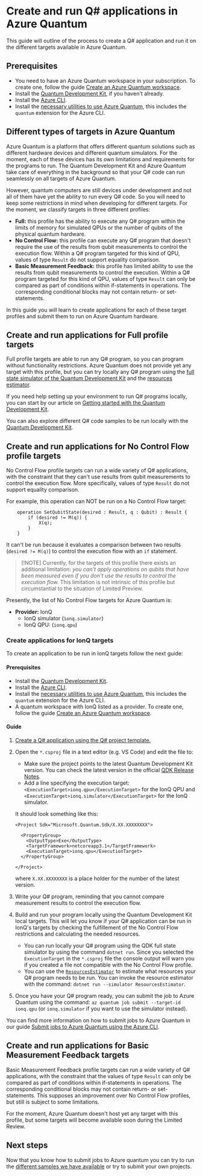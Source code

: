 # Create and run Q# applications in Azure Quantum

This guide will outline of the process to create a Q# application
and run it on the different targets available in Azure Quantum.

## Prerequisites

- You need to have an Azure Quantum workspace in your subscription. To create
  one, follow the guide [Create an Azure Quantum
  workspace](Create-quantum-workspaces-with-the-Azure-portal.md).
- Install the [Quantum Development
  Kit](https://docs.microsoft.com/quantum/install-guide/standalone), if you
  haven't already.
- Install the [Azure
  CLI](https://docs.microsoft.com/en-us/cli/azure/install-azure-cli?view=azure-cli-latest).
- Install the [necessary utilities to use Azure Quantum](prepare-your-environment.md),
  this includes the `quantum` extension for the Azure CLI.

## Different types of targets in Azure Quantum

Azure Quantum is a platform that offers different quantum solutions such as
different hardware devices and different quantum simulators. 
For the moment, each of these devices has its own limitations and requirements 
for the programs to run. The Quantum Development Kit and Azure Quantum take care 
of everything in the background so that your Q# code can run seamlessly on all 
targets of Azure Quantum.

However, quantum computers are still devices under development and not all of
them have yet the ability to run every Q# code. So you will need to keep some
restrictions in mind when developing for different targets. For the moment, we
classify targets in three different profiles:

- **Full:** this profile has the ability to execute any Q# program within the
  limits of memory for simulated QPUs or the number of qubits of the physical
  quantum hardware.
- **No Control Flow:** this profile can execute any Q# program that doesn't
  require the use of the results from qubit measurements to control the
  execution flow. Within a Q# program targeted for this kind of QPU, values of
  type `Result` do not support equality comparison.
- **Basic Measurement Feedback:** this profile has limited ability to use the
  results from qubit measurements to control the execution. Within a Q# program
  targeted for this kind of QPU, values of type `Result` can only be compared as
  part of conditions within if-statements in operations. The corresponding
  conditional blocks may not contain return- or set-statements.

In this guide you will learn to create applications for each of these
target profiles and submit them to run on Azure Quantum hardware.

## Create and run applications for Full profile targets

Full profile targets are able to run any Q# program, so you can
program without functionality restrictions. Azure Quantum does not provide yet
any target with this profile, but you can try locally any Q# program using the
[full state simulator of the Quantum Development
Kit](xref:microsoft.quantum.machines.full-state-simulator) and the
[resources estimator](https://docs.microsoft.com/quantum/user-guide/machines/resources-estimator?view=qsharp-preview). 

If you need help setting up your environment to run Q# programs locally, you can
start by our article on [Getting started with the Quantum Development
Kit](xref:microsoft.quantum.welcome).

You can also explore different Q# code samples to be run locally with the
[Quantum Development
Kit](https://docs.microsoft.com/en-us/samples/browse/?languages=qsharp&view=qsharp-preview).

## Create and run applications for No Control Flow profile targets

No Control Flow profile targets can run a wide variety of Q# applications, with
the constraint that they can't use results from qubit measurements to control
the execution flow. More specifically, values of type `Result` do not support
equality comparison.

For example, this operation can NOT be run on a No Control Flow target:

```qsharp
    operation SetQubitState(desired : Result, q : Qubit) : Result {
        if (desired != M(q)) {
            X(q);
        }
    }
```

It can't be run because it evaluates a comparison between two results (`desired != M(q)`)
to control the execution flow with an `if` statement.

>[!NOTE] Currently, for the targets of this profile there exists an additional
>limitation: *you can't apply operations on qubits that have been measured even
>if you don't use the results to control the execution flow.* This limitation is
>not intrinsic of this profile but circumstantial to the situation of Limited
>Preview.

Presently, the list of No Control Flow targets for Azure Quantum is:

- **Provider:** IonQ 
    - IonQ simulator (`ìonq.simulator`)
    - IonQ QPU: (`ionq.qpu`)

### Create applications for IonQ targets

To create an application to be run in IonQ targets follow the next guide:

#### Prerequisites

- Install the [Quantum Development Kit](xref:microsoft.quantum.install.standalone).
- Install the [Azure CLI](https://docs.microsoft.com/en-us/cli/azure/install-azure-cli?view=azure-cli-latest).
- Install the [necessary utilities to use Azure Quantum](./prepare-your-environment.md), this includes the `quantum` extension for the Azure CLI.
- A quantum workspace with IonQ listed as a provider. To create one, follow the
  guide [Create an Azure Quantum
  workspace](Create-quantum-workspaces-with-the-Azure-portal.md).

#### Guide

1. [Create a Q# application using the Q# project template.](https://docs.microsoft.com/quantum/quickstarts/install-command-line?tabs=tabid-vscode#develop-with-q)
1. Open the `*.csproj` file in a text editor (e.g. VS Code) and edit the file to:
    - Make sure the project points to the latest Quantum Development Kit
      version. You can check the latest version in the official [QDK Release Notes](xref:microsoft.quantum.relnotes).
    - Add a line specifying the execution target:
      `<ExecutionTarget>ionq.qpu</ExecutionTarget>` for the IonQ QPU and
      `<ExecutionTarget>ionq.simulator</ExecutionTarget>` for the IonQ
      simulator.
  
   It should look something like this:
  
    ```xlm
    <Project Sdk="Microsoft.Quantum.Sdk/X.XX.XXXXXXXX">
    
      <PropertyGroup>
        <OutputType>Exe</OutputType>
        <TargetFramework>netcoreapp3.1</TargetFramework>
        <ExecutionTarget>ionq.qpu</ExecutionTarget>
      </PropertyGroup>
    
    </Project>
    ```
   where `X.XX.XXXXXXXX` is a place holder for the number of the latest version.
1. Write your Q# program, reminding that you cannot compare measurement results
 to control the execution flow. 
1. Build and run your program locally using the Quantum Development Kit local
   targets. This will let you know if your Q# application can be run in IonQ's
   targets by checking the fulfillement of the No Control Flow restrictions and calculating the
   needed resources.
   - You can run locally your Q# program using the QDK full state simulator by
     using the command `dotnet run`. Since you selected the `ExecutionTarget` in
     the `*.csproj` file the console output will warn you if you created a file
     not compatible with the No Control Flow profile.
   - You can use the
     [`ResourcesEstimator`](https://docs.microsoft.com/quantum/user-guide/machines/resources-estimator?view=qsharp-preview)
     to estimate what resources your Q# program needs to be run. You can
     invoke the resource estimator with the command: `dotnet run --simulator
     ResourcesEstimator`.
1. Once you have your Q# program ready, you can submit the job to Azure Quantum
   using the command: `az quantum job submit --target-id ionq.qpu` (or
   `ionq.simulator` if you want to use the simulator instead).

You can find more information on how to submit jobs to Azure Quantum in our
guide [Submit jobs to Azure Quantum using the Azure CLI](xref:microsoft.azure.quantum.submit-jobs.azcli).

## Create and run applications for Basic Measurement Feedback targets

Basic Measurement Feedback profile targets can run a wide variety of Q#
applications, with the constraint that the  values of type `Result` can only be
compared as part of conditions within if-statements in operations. The
corresponding conditional blocks may not contain return- or set-statements. This
supposes an improvement over No Control Flow profiles, but still is subject to
some limitations.

For the moment, Azure Quantum doesn't host yet any target with this profile,
but some targets will become available soon during the Limited Review.

## Next steps

Now that you know how to submit jobs to Azure quantum you can try to run the
[different samples we have available](../samples) or try to submit your own
projects. 

